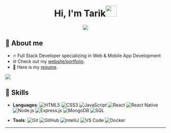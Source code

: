 <h1 align="center"><b>Hi, I'm Tarik</b><img src="https://media.giphy.com/media/hvRJCLFzcasrR4ia7z/giphy.gif" width="35"></h1>
<p align="center">
  <a href="https://github.com/takadmin00/readme-typing-svg"><img src="https://readme-typing-svg.herokuapp.com?font=Time+New+Roman&color=cyan&size=25&center=true&vCenter=true&width=600&height=100&lines=Hello..;Full+Stack+Developer;React+|+React+Native+|+Express;Node.js+|+Next"></a>
</p>

## 🚀 **About me**

- 🔥 Full Stack Developer specializing in Web & Mobile App Development 
- 🌐 Check out my [website/portfolio](YourWebsiteURLHere).
- 📄 Here is my [resume](YourResumeLinkHere).

<img src="https://user-images.githubusercontent.com/73097560/115834477-dbab4500-a447-11eb-908a-139a6edaec5c.gif">

## 💼 **Skills**
<p align="center">

- **Languages**:
    ![HTML5](https://img.shields.io/badge/HTML5%20-%23E34F26.svg?style=for-the-badge&logo=html5&logoColor=white)
    ![CSS3](https://img.shields.io/badge/CSS%20-%231572B6.svg?style=for-the-badge&logo=css3&logoColor=white)
    ![JavaScript](https://img.shields.io/badge/JavaScript%20-%23F7DF1E.svg?style=for-the-badge&logo=javascript&logoColor=black)
    ![React](https://img.shields.io/badge/React-20232A?style=for-the-badge&logo=react&logoColor=61DAFB)
    ![React Native](https://img.shields.io/badge/React_Native-20232A?style=for-the-badge&logo=react&logoColor=61DAFB)
    ![Node.js](https://img.shields.io/badge/Node.js-43853D?style=for-the-badge&logo=node.js&logoColor=white)
    ![Express.js](https://img.shields.io/badge/Express.js-404D59?style=for-the-badge)
    ![MongoDB](https://img.shields.io/badge/MongoDB-4EA94B?style=for-the-badge&logo=mongodb&logoColor=white)
    ![SQL](https://img.shields.io/badge/SQL-4479A1?style=for-the-badge&logo=mysql&logoColor=white)

- **Tools**:
    ![Git](https://img.shields.io/badge/git-%23F05033.svg?style=for-the-badge&logo=git&logoColor=white)
    ![GitHub](https://img.shields.io/badge/github-%23121011.svg?style=for-the-badge&logo=github&logoColor=white)
    ![IntelliJ](https://img.shields.io/badge/IntelliJ-000000.svg?style=for-the-badge&logo=intellij-idea&logoColor=white)
    ![VS Code](https://img.shields.io/badge/VSCode-007ACC?style=for-the-badge&logo=visual-studio-code&logoColor=white)
    ![Docker](https://img.shields.io/badge/docker-%230db7ed.svg?style=for-the-badge&logo=docker&logoColor=white)

</p>

---
